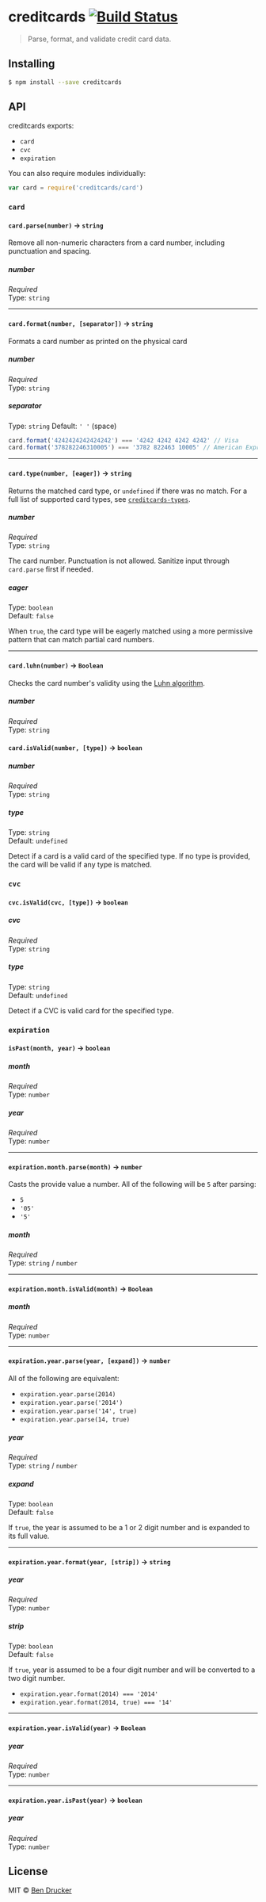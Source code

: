 creditcards [![Build Status](https://travis-ci.org/bendrucker/creditcards.svg?branch=master)](https://travis-ci.org/bendrucker/creditcards)
============

> Parse, format, and validate credit card data.

## Installing

```sh
$ npm install --save creditcards
``` 

## API

creditcards exports:

* `card`
* `cvc`
* `expiration`

You can also require modules individually:

```js
var card = require('creditcards/card')
```


### `card`

#### `card.parse(number)` -> `string`

Remove all non-numeric characters from a card number, including punctuation and spacing. 

##### number

*Required*  
Type: `string`

---

#### `card.format(number, [separator])` -> `string`

Formats a card number as printed on the physical card

##### number

*Required*  
Type: `string`

##### separator

Type: `string`
Default: `' '` (space)

```js
card.format('4242424242424242') === '4242 4242 4242 4242' // Visa
card.format('378282246310005') === '3782 822463 10005' // American Express
```

---

#### `card.type(number, [eager])` -> `string`

Returns the matched card type, or `undefined` if there was no match. For a full list of supported card types, see [`creditcards-types`](https://github.com/bendrucker/creditcards-types#card-types).

##### number

*Required*  
Type: `string`

The card number. Punctuation is not allowed. Sanitize input through `card.parse` first if needed.

##### eager

Type: `boolean`  
Default: `false`

When `true`, the card type will be eagerly matched using a more permissive pattern that can match partial card numbers.

---

#### `card.luhn(number)` -> `Boolean`

Checks the card number's validity using the [Luhn algorithm](http://en.wikipedia.org/wiki/Luhn_algorithm).

##### number

*Required*  
Type: `string`

#### `card.isValid(number, [type])` -> `boolean`

##### number

*Required*  
Type: `string`

##### type

Type: `string`  
Default: `undefined`

Detect if a card is a valid card of the specified type. If no type is provided, the card will be valid if any type is matched.

### `cvc`

#### `cvc.isValid(cvc, [type])` -> `boolean`

##### cvc

*Required*  
Type: `string`

##### type

Type: `string`  
Default: `undefined`

Detect if a CVC is valid card for the specified type. 

### `expiration`

#### `isPast(month, year)` -> `boolean`

##### month

*Required*  
Type: `number`

##### year

*Required*  
Type: `number`

---

#### `expiration.month.parse(month)` -> `number`

Casts the provide value a number. All of the following will be `5` after parsing: 
* `5`
* `'05'`
* `'5'`

##### month

*Required*  
Type: `string` / `number`

---

#### `expiration.month.isValid(month)` -> `Boolean`

##### month

*Required*  
Type: `number`

---

#### `expiration.year.parse(year, [expand])` -> `number`

All of the following are equivalent: 
* `expiration.year.parse(2014)`
* `expiration.year.parse('2014')`
* `expiration.year.parse('14', true)`
* `expiration.year.parse(14, true)`

##### year

*Required*  
Type: `string` / `number`

##### expand

Type: `boolean`  
Default: `false`

If `true`, the year is assumed to be a 1 or 2 digit number and is expanded to its full value.

---

#### `expiration.year.format(year, [strip])` -> `string`

##### year

*Required*  
Type: `number`

##### strip

Type: `boolean`  
Default: `false`

If `true`, year is assumed to be a four digit number and will be converted to a two digit number. 

* `expiration.year.format(2014) === '2014'`
* `expiration.year.format(2014, true) === '14'`

---

#### `expiration.year.isValid(year)` -> `Boolean`

##### year

*Required*  
Type: `number`

---

#### `expiration.year.isPast(year)` -> `boolean`

##### year

*Required*  
Type: `number`

## License

MIT © [Ben Drucker](http://bendrucker.me)
